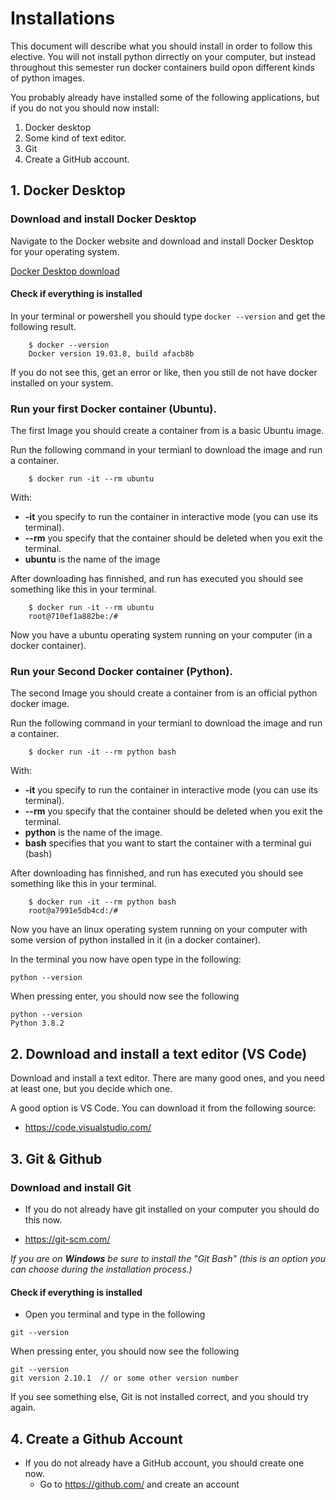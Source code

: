 # Installations
This document will describe what you should install in order to follow this elective. 
You will not install python dirrectly on your computer, but instead throughout this semester run docker containers build opon different kinds of python images.

You probably already have installed some of the following applications, but if you do not you should now install:

1. Docker desktop 
2. Some kind of text editor.
3. Git 
4. Create a GitHub account.

## 1. Docker Desktop
### Download and install Docker Desktop

Navigate to the Docker website and download and install Docker Desktop for your operating system.   

[Docker Desktop download](https://www.docker.com/products/docker-desktop)    

#### Check if everything is installed
In your terminal or powershell you should type ``` docker --version ``` and get the following result.

````
	$ docker --version
	Docker version 19.03.8, build afacb8b

````
If you do not see this, get an error or like, then you still de not have docker installed on your system.

### Run your first Docker container (Ubuntu). 

The first Image you should create a container from is a basic Ubuntu image.    

Run the following command in your termianl to download the image and run a container.


````
	$ docker run -it --rm ubuntu
````
With:   

* **-it** you specify to run the container in interactive mode (you can use its terminal).
* **--rm** you specify that the container should be deleted when you exit the terminal.
* **ubuntu** is the name of the image
 
After downloading has finnished, and run has executed you should see something like this in your terminal.

````
	$ docker run -it --rm ubuntu
	root@710ef1a882be:/#
````

Now you have a ubuntu operating system running on your computer (in a docker container).


### Run your Second Docker container (Python). 

The second Image you should create a container from is an official python docker image.    

Run the following command in your termianl to download the image and run a container.


````
	$ docker run -it --rm python bash
````

With:   

* **-it** you specify to run the container in interactive mode (you can use its terminal).
* **--rm** you specify that the container should be deleted when you exit the terminal.
* **python** is the name of the image.
* **bash** specifies that you want to start the container with a terminal gui (bash) 

After downloading has finnished, and run has executed you should see something like this in your terminal.

````
	$ docker run -it --rm python bash
	root@a7991e5db4cd:/#
````

Now you have an linux operating system running on your computer with some version of python installed in it (in a docker container).   

In the terminal you now have open type in the following:    

````
python --version
````

When pressing enter, you should now see the following

````
python --version
Python 3.8.2
````

## 2. Download and install a text editor (VS Code)
Download and install a text editor. There are many good ones, and you need at least one, but you decide which one.   

A good option is VS Code. You can download it from the following source: 

* https://code.visualstudio.com/


## 3. Git & Github
### Download and install Git
* If you do not already have git installed on your computer you should do this now. 

* https://git-scm.com/ 

_If you are on **Windows** be sure to install the "Git Bash" (this is an option you can choose during the installation process.)_

#### Check if everything is installed
* Open you terminal and type in the following

````
git --version
````
When pressing enter, you should now see the following

````
git --version
git version 2.10.1  // or some other version number
````

If you see something else, Git is not installed correct, and you should try again.


## 4. Create a Github Account
* If you do not already have a GitHub account, you should create one now. 
    * Go to https://github.com/ and create an account 


